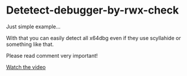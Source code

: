 # Detetect-debugger-by-rwx-check
Just simple example...

With that you can easily detect all x64dbg even if they use scyllahide or something like that.

Please read comment very important! 

[Watch the video](https://youtu.be/8Z0K9UeUzQA)
